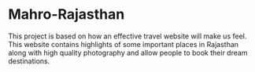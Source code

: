 # Mahro-Rajasthan
This project is based on how an effective travel website will make us feel. This website contains highlights of some important places in Rajasthan along with high quality photography and allow people to book their dream destinations.
